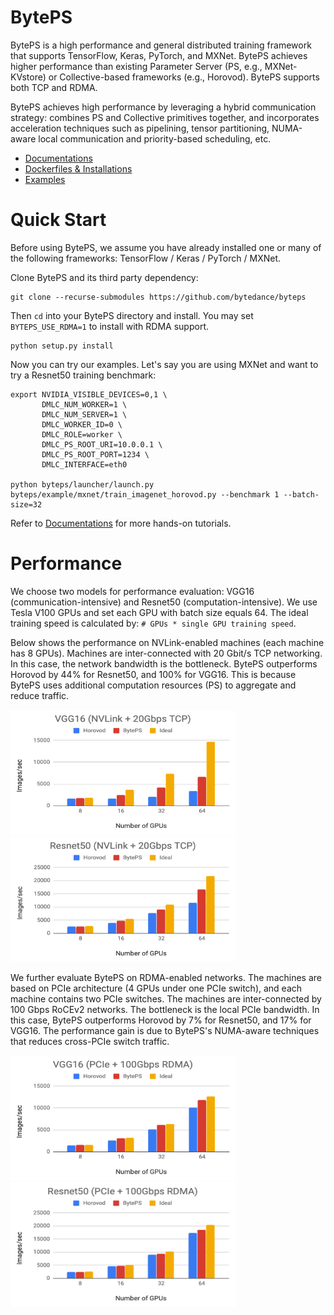 # BytePS

BytePS is a high performance and general distributed training framework that supports TensorFlow, Keras, PyTorch, and MXNet. 
BytePS achieves higher performance than existing Parameter Server (PS, e.g., MXNet-KVstore) or Collective-based frameworks (e.g., Horovod). 
BytePS supports both TCP and RDMA. 


BytePS achieves high performance by leveraging a hybrid communication strategy: combines PS and Collective primitives together, and incorporates acceleration techniques such as pipelining, tensor partitioning, NUMA-aware local communication and priority-based scheduling, etc. 

* [Documentations](docs)
* [Dockerfiles & Installations](docker)
* [Examples](example)

# Quick Start

Before using BytePS, we assume you have already installed one or many of the following frameworks: TensorFlow / Keras / PyTorch / MXNet.
 
Clone BytePS and its third party dependency:

```
git clone --recurse-submodules https://github.com/bytedance/byteps
```

Then `cd` into your BytePS directory and install. 
You may set `BYTEPS_USE_RDMA=1` to install with RDMA support. 
```
python setup.py install
```

Now you can try our examples. Let's say you are using MXNet and want to try a Resnet50 training benchmark:

```
export NVIDIA_VISIBLE_DEVICES=0,1 \
       DMLC_NUM_WORKER=1 \
       DMLC_NUM_SERVER=1 \
       DMLC_WORKER_ID=0 \
       DMLC_ROLE=worker \
       DMLC_PS_ROOT_URI=10.0.0.1 \
       DMLC_PS_ROOT_PORT=1234 \
       DMLC_INTERFACE=eth0 
       
python byteps/launcher/launch.py byteps/example/mxnet/train_imagenet_horovod.py --benchmark 1 --batch-size=32 
```

Refer to [Documentations](docs) for more hands-on tutorials.


# Performance

We choose two models for performance evaluation: VGG16 (communication-intensive) and Resnet50 (computation-intensive). 
We use Tesla V100 GPUs and set each GPU with batch size equals 64. The ideal training speed is calculated by: `# GPUs * single GPU training speed`.

Below shows the performance on NVLink-enabled machines (each machine has 8 GPUs). Machines are inter-connected with 20 Gbit/s TCP networking. 
In this case, the network bandwidth is the bottleneck. BytePS outperforms Horovod by 44% for Resnet50, and 100% for VGG16. 
This is because BytePS uses additional computation resources (PS) to aggregate and reduce traffic.

<img src="/images/perf_tcp_vgg16.png" width="360" height="200"><img src="/images/perf_tcp_resnet50.png" width="360" height="200">


We further evaluate BytePS on RDMA-enabled networks. The machines are based on PCIe architecture (4 GPUs under one PCIe switch), and each machine contains two PCIe switches.
The machines are inter-connected by 100 Gbps RoCEv2 networks.
The bottleneck is the local PCIe bandwidth.
In this case, BytePS outperforms Horovod by 7% for Resnet50, and 17% for VGG16. 
The performance gain is due to BytePS's NUMA-aware techniques that reduces cross-PCIe switch traffic.  

<img src="/images/perf_rdma_vgg16.png" width="360" height="200"><img src="/images/perf_rdma_resnet50.png" width="360" height="200">

